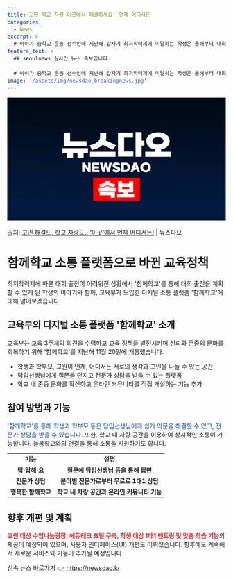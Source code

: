 ```yaml
---
title: 고민 학교 자랑 이곳에서 해결하세요! 언제 어디서든
categories:
  - News
excerpt: >
  # 아이가 중학교 운동 선수인데 지난해 갑자기 최저학력제에 미달하는 학생은 올해부터 대회 출전이 어렵다고 해…
feature_text: >
  ## seoulnews 실시간 뉴스 속보입니다.

  # 아이가 중학교 운동 선수인데 지난해 갑자기 최저학력제에 미달하는 학생은 올해부터 대회 출전이 어렵다고 해…
image: '/assets/img/newsdao_breakingnews.jpg'
---
```


![뉴스다오 속보](/assets/img/newsdao_breakingnews.jpg)

<p>출처: <a href="https://newsdao.kr/3357" rel="dofollow">고민 해결도, 학교 자랑도…‘이곳’에서 언제 어디서든!</a> | 뉴스다오</p>

<h1>함께학교 소통 플랫폼으로 바뀐 교육정책</h1>

<p data-ke-size="size16">최저학력제에 따른 대회 출전이 어려워진 상황에서 '함께학교'를 통해 대회 출전을 계획할 수 있게 된 학생의 이야기와 함께, 교육부가 도입한 디지털 소통 플랫폼 '함께학교'에 대해 알아보겠습니다.</p>

<h2>교육부의 디지털 소통 플랫폼 '함께학교' 소개</h2>
<p>교육부는 교육 3주체의 의견을 수렴하고 교육 정책을 발전시키며 신뢰와 존중의 문화를 회복하기 위해 '함께학교'를 지난해 11월 20일에 개통했습니다.</p>
<ul>
  <li>학생과 학부모, 교원이 언제, 어디서든 서로의 생각과 고민을 나눌 수 있는 공간</li>
  <li>담임선생님에게 질문을 던지고 전문가 상담을 받을 수 있는 플랫폼</li>
  <li>학교 내 존중 문화를 확산하고 온라인 커뮤니티를 직접 개설하는 기능 추가</li>
</ul>

<h2>참여 방법과 기능</h2>
<p><span style="color: #1a5490;">'함께학교'를 통해 학생과 학부모 등은 담임선생님에게 쉽게 의문을 해결할 수 있고, 전문가 상담을 받을 수 있습니다.</span> 또한, 학교 내 자랑 공간을 이용하여 상시적인 소통이 가능합니다. 늘봄학교와의 연결을 통해 소통을 지원하기도 합니다.</p>

<table>
  <tr>
    <td style="text-align: center; height: 17px;"><b>기능</b></td>
    <td style="text-align: center; height: 17px;"><b>설명</b></td>
  </tr>
  <tr>
    <td style="text-align: center; height: 17px;"><b>답·답해·요</b></td>
    <td style="text-align: center; height: 17px;"><b>질문에 담임선생님 등을 통해 답변</b></td>
  </tr>
  <tr>
    <td style="text-align: center; height: 17px;"><b>전문가 상담</b></td>
    <td style="text-align: center; height: 17px;"><b>분야별 전문가로부터 무료로 1대1 상담</b></td>
  </tr>
  <tr>
    <td style="text-align: center; height: 17px;"><b>행복한 함께학교</b></td>
    <td style="text-align: center; height: 17px;"><b>학교 내 자랑 공간과 온라인 커뮤니티 기능</b></td>
  </tr>
</table>

<h2>향후 개편 및 계획</h2>
<p><b><span style="color: #ee2323;">교원 대상 수업나눔광장, 에듀테크 포털 구축, 학생 대상 1대1 멘토링 및 맞춤 학습 기능</span></b>의 제공이 예정되어 있으며, 사용자 인터페이스(UI) 개편도 이뤄졌습니다. 향후에도 계속해서 새로운 서비스와 기능이 추가될 예정입니다.</p>

<p data-ke-size="size16"></p> 

신속 뉴스 바로가기 👉 <a href="https://newsdao.kr" rel="dofollow">https://newsdao.kr</a>


